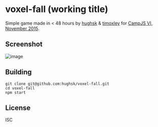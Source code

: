 # voxel-fall (working title)

Simple game made in < 48 hours by [hughsk](https://github.com/hughsk) & [timoxley](https://github.com/timoxley) for [CampJS VI, November 2015](http://vi.campjs.com).

## Screenshot

![image](https://cloud.githubusercontent.com/assets/43438/11481026/d3cedff6-97d5-11e5-9e35-f9f0053232ed.png)

## Building

```
git clone git@github.com:hughsk/voxel-fall.git
cd voxel-fall
npm start
```

## License

ISC
